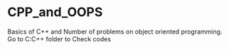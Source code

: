 # CPP_and_OOPS
Basics of C++ and Number of problems on object oriented programming.
Go to C:C++ folder to Check codes
